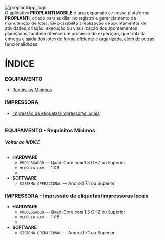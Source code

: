 ![proplantiapp_logo](https://github.com/Masterplanti-Suporte/Documentacao/assets/66273012/7790b7a3-dfca-421d-a5a7-c4274918c17e)
<br>
O aplicativo **PROPLANTI MOBILE** é uma expansão de nossa plataforma **PROPLANTI**, criado para auxiliar no registro e gerenciamento da manutenção de lotes. Ele possibilita a realização de apontamentos de atividades, criação, execução ou visualização dos apontamentos planejadas, também oferece um processo de expedição, que trata da entrega e saída dos lotes de forma eficiente e organizada, além de outras funcionalidades.

# ÍNDICE

### EQUIPAMENTO
* [Requisitos Mínimos](#EQUIPAMENTO-Requisitos-Mínimos)

### IMPRESSORA
* [Impressão de etiquetas/Impressoras locais](#IMPRESSORA---Impressão-de-etiquetas/Impressoras-locais)


---

### EQUIPAMENTO - Requisitos Mínimos
**<h6>[Voltar ao ÍNDICE](#INDICE)</h6>**
  - **HARDWARE**
    - `PROCESSADOR` &mdash; Quad-Core com 1.3 GHZ ou Superior
    - `MEMÓRIA RAM` &mdash; 1 GB
    - 
  - **SOFTWARE**
    - `SISTEMA OPERACIONAL` &mdash; Android 7.1 ou Superior
    
### IMPRESSORA - Impressão de etiquetas/Impressoras locais

  - **HARDWARE**
    - `PROCESSADOR` &mdash; Quad-Core com 1.3 GHZ ou Superior
    - `MEMÓRIA RAM` &mdash; 1 GB
    - 
  - **SOFTWARE**
    - `SISTEMA OPERACIONAL` &mdash; Android 7.1 ou Superior
